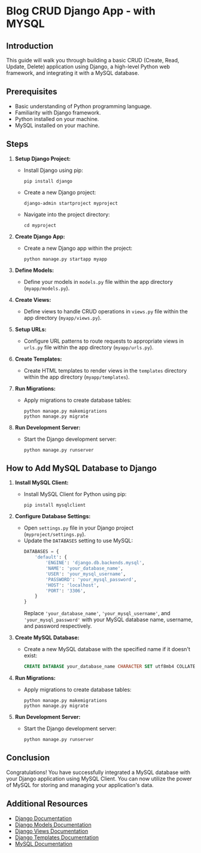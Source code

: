 # Blog CRUD Django App - with MYSQL

## Introduction
This guide will walk you through building a basic CRUD (Create, Read, Update, Delete) application using Django, a high-level Python web framework, and integrating it with a MySQL database.

## Prerequisites
- Basic understanding of Python programming language.
- Familiarity with Django framework.
- Python installed on your machine.
- MySQL installed on your machine.

## Steps

1. **Setup Django Project:**
   - Install Django using pip:
     ```
     pip install django
     ```
   - Create a new Django project:
     ```
     django-admin startproject myproject
     ```
   - Navigate into the project directory:
     ```
     cd myproject
     ```

2. **Create Django App:**
   - Create a new Django app within the project:
     ```
     python manage.py startapp myapp
     ```

3. **Define Models:**
   - Define your models in `models.py` file within the app directory (`myapp/models.py`).

4. **Create Views:**
   - Define views to handle CRUD operations in `views.py` file within the app directory (`myapp/views.py`).

5. **Setup URLs:**
   - Configure URL patterns to route requests to appropriate views in `urls.py` file within the app directory (`myapp/urls.py`).

6. **Create Templates:**
   - Create HTML templates to render views in the `templates` directory within the app directory (`myapp/templates`).

7. **Run Migrations:**
   - Apply migrations to create database tables:
     ```
     python manage.py makemigrations
     python manage.py migrate
     ```

8. **Run Development Server:**
   - Start the Django development server:
     ```
     python manage.py runserver
     ```

## How to Add MySQL Database to Django

1. **Install MySQL Client:**
   - Install MySQL Client for Python using pip:
     ```
     pip install mysqlclient
     ```

2. **Configure Database Settings:**
   - Open `settings.py` file in your Django project (`myproject/settings.py`).
   - Update the `DATABASES` setting to use MySQL:
     ```python
     DATABASES = {
         'default': {
             'ENGINE': 'django.db.backends.mysql',
             'NAME': 'your_database_name',
             'USER': 'your_mysql_username',
             'PASSWORD': 'your_mysql_password',
             'HOST': 'localhost',
             'PORT': '3306',
         }
     }
     ```
     Replace `'your_database_name'`, `'your_mysql_username'`, and `'your_mysql_password'` with your MySQL database name, username, and password respectively.

3. **Create MySQL Database:**
   - Create a new MySQL database with the specified name if it doesn't exist:
     ```sql
     CREATE DATABASE your_database_name CHARACTER SET utf8mb4 COLLATE utf8mb4_unicode_ci;
     ```

4. **Run Migrations:**
   - Apply migrations to create database tables:
     ```
     python manage.py makemigrations
     python manage.py migrate
     ```

5. **Run Development Server:**
   - Start the Django development server:
     ```
     python manage.py runserver
     ```

## Conclusion
Congratulations! You have successfully integrated a MySQL database with your Django application using MySQL Client. You can now utilize the power of MySQL for storing and managing your application's data.

## Additional Resources
- [Django Documentation](https://docs.djangoproject.com/en/stable/)
- [Django Models Documentation](https://docs.djangoproject.com/en/stable/topics/db/models/)
- [Django Views Documentation](https://docs.djangoproject.com/en/stable/topics/http/views/)
- [Django Templates Documentation](https://docs.djangoproject.com/en/stable/topics/templates/)
- [MySQL Documentation](https://dev.mysql.com/doc/)
